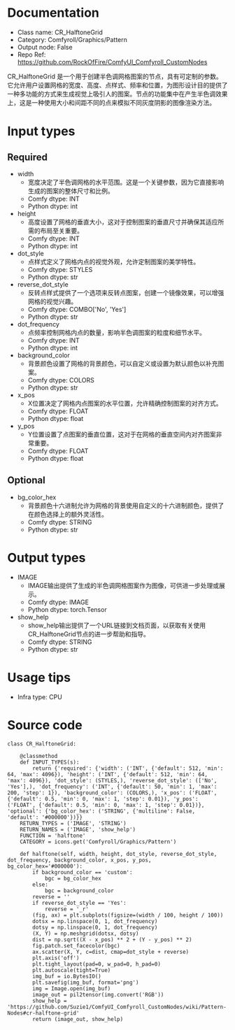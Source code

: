 # Documentation
- Class name: CR_HalftoneGrid
- Category: Comfyroll/Graphics/Pattern
- Output node: False
- Repo Ref: https://github.com/RockOfFire/ComfyUI_Comfyroll_CustomNodes

CR_HalftoneGrid 是一个用于创建半色调网格图案的节点，具有可定制的参数。它允许用户设置网格的宽度、高度、点样式、频率和位置，为图形设计目的提供了一种多功能的方式来生成视觉上吸引人的图案。节点的功能集中在产生半色调效果上，这是一种使用大小和间距不同的点来模拟不同灰度阴影的图像渲染方法。

# Input types
## Required
- width
    - 宽度决定了半色调网格的水平范围。这是一个关键参数，因为它直接影响生成的图案的整体尺寸和比例。
    - Comfy dtype: INT
    - Python dtype: int
- height
    - 高度设置了网格的垂直大小，这对于控制图案的垂直尺寸并确保其适应所需的布局至关重要。
    - Comfy dtype: INT
    - Python dtype: int
- dot_style
    - 点样式定义了网格内点的视觉外观，允许定制图案的美学特性。
    - Comfy dtype: STYLES
    - Python dtype: str
- reverse_dot_style
    - 反转点样式提供了一个选项来反转点图案，创建一个镜像效果，可以增强网格的视觉兴趣。
    - Comfy dtype: COMBO['No', 'Yes']
    - Python dtype: str
- dot_frequency
    - 点频率控制网格内点的数量，影响半色调图案的粒度和细节水平。
    - Comfy dtype: INT
    - Python dtype: int
- background_color
    - 背景颜色设置了网格的背景颜色，可以自定义或设置为默认颜色以补充图案。
    - Comfy dtype: COLORS
    - Python dtype: str
- x_pos
    - X位置决定了网格内点图案的水平位置，允许精确控制图案的对齐方式。
    - Comfy dtype: FLOAT
    - Python dtype: float
- y_pos
    - Y位置设置了点图案的垂直位置，这对于在网格的垂直空间内对齐图案非常重要。
    - Comfy dtype: FLOAT
    - Python dtype: float
## Optional
- bg_color_hex
    - 背景颜色十六进制允许为网格的背景使用自定义的十六进制颜色，提供了在颜色选择上的额外灵活性。
    - Comfy dtype: STRING
    - Python dtype: str

# Output types
- IMAGE
    - IMAGE输出提供了生成的半色调网格图案作为图像，可供进一步处理或展示。
    - Comfy dtype: IMAGE
    - Python dtype: torch.Tensor
- show_help
    - show_help输出提供了一个URL链接到文档页面，以获取有关使用CR_HalftoneGrid节点的进一步帮助和指导。
    - Comfy dtype: STRING
    - Python dtype: str

# Usage tips
- Infra type: CPU

# Source code
```
class CR_HalftoneGrid:

    @classmethod
    def INPUT_TYPES(s):
        return {'required': {'width': ('INT', {'default': 512, 'min': 64, 'max': 4096}), 'height': ('INT', {'default': 512, 'min': 64, 'max': 4096}), 'dot_style': (STYLES,), 'reverse_dot_style': (['No', 'Yes'],), 'dot_frequency': ('INT', {'default': 50, 'min': 1, 'max': 200, 'step': 1}), 'background_color': (COLORS,), 'x_pos': ('FLOAT', {'default': 0.5, 'min': 0, 'max': 1, 'step': 0.01}), 'y_pos': ('FLOAT', {'default': 0.5, 'min': 0, 'max': 1, 'step': 0.01})}, 'optional': {'bg_color_hex': ('STRING', {'multiline': False, 'default': '#000000'})}}
    RETURN_TYPES = ('IMAGE', 'STRING')
    RETURN_NAMES = ('IMAGE', 'show_help')
    FUNCTION = 'halftone'
    CATEGORY = icons.get('Comfyroll/Graphics/Pattern')

    def halftone(self, width, height, dot_style, reverse_dot_style, dot_frequency, background_color, x_pos, y_pos, bg_color_hex='#000000'):
        if background_color == 'custom':
            bgc = bg_color_hex
        else:
            bgc = background_color
        reverse = ''
        if reverse_dot_style == 'Yes':
            reverse = '_r'
        (fig, ax) = plt.subplots(figsize=(width / 100, height / 100))
        dotsx = np.linspace(0, 1, dot_frequency)
        dotsy = np.linspace(0, 1, dot_frequency)
        (X, Y) = np.meshgrid(dotsx, dotsy)
        dist = np.sqrt((X - x_pos) ** 2 + (Y - y_pos) ** 2)
        fig.patch.set_facecolor(bgc)
        ax.scatter(X, Y, c=dist, cmap=dot_style + reverse)
        plt.axis('off')
        plt.tight_layout(pad=0, w_pad=0, h_pad=0)
        plt.autoscale(tight=True)
        img_buf = io.BytesIO()
        plt.savefig(img_buf, format='png')
        img = Image.open(img_buf)
        image_out = pil2tensor(img.convert('RGB'))
        show_help = 'https://github.com/Suzie1/ComfyUI_Comfyroll_CustomNodes/wiki/Pattern-Nodes#cr-halftone-grid'
        return (image_out, show_help)
```